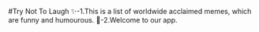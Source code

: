 #Try Not To Laugh
✨-1.This is a list of worldwide acclaimed memes, which are funny and humourous.
🎇-2.Welcome to our app.
